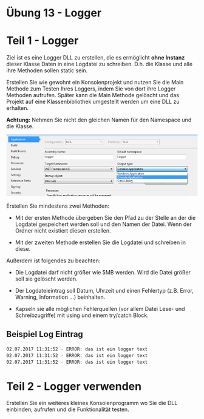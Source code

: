 # Übung 13 - Logger

# Teil 1 - Logger

Ziel ist es eine Logger DLL zu erstellen, die es ermöglicht **ohne Instanz** dieser Klasse Daten in eine Logdatei zu schreiben. D.h. die Klasse und alle ihre Methoden sollen static sein.

Erstellen Sie wie gewohnt ein Konsolenprojekt und nutzen Sie die Main Methode zum Testen Ihres Loggers, indem Sie von dort ihre Logger Methoden aufrufen. Später kann die Main Methode gelöscht und das Projekt auf eine Klassenbibliothek umgestellt werden um eine DLL zu erhalten.

**Achtung:** Nehmen Sie nicht den gleichen Namen für den Namespace und die Klasse.

![Projekteinstellungen](ProjectSettings.png)

Erstellen Sie mindestens zwei Methoden:

* Mit der ersten Methode übergeben Sie den Pfad zu der Stelle an der die Logdatei gespeichert werden soll und den Namen der Datei. Wenn der Ordner  nicht existiert diesen erstellen.

* Mit der zweiten Methode erstellen Sie die Logdatei und schreiben in diese.

Außerdem ist folgendes zu beachten:

* Die Logdatei darf nicht größer wie 5MB werden. Wird die Datei größer soll sie gelöscht werden.

* Der Logdateieintrag soll Datum, Uhrzeit und einen Fehlertyp (z.B. Error, Warning, Information ...) beinhalten.

* Kapseln sie alle möglichen Fehlerquellen (vor allem Datei Lese- und Schreibzugriffe) mit using und einem try/catch Block.

## Beispiel Log Eintrag

```bash
02.07.2017 11:31:52 - ERROR: das ist ein logger text
02.07.2017 11:31:52 - ERROR: das ist ein logger text
02.07.2017 11:31:52 - ERROR: das ist ein logger text
```

# Teil 2 - Logger verwenden

Erstellen Sie ein weiteres kleines Konsolenprogramm wo Sie die DLL einbinden, aufrufen und die Funktionalität testen.

